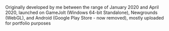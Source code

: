 Originally developed by me between the range of January 2020 and April 2020, launched on GameJolt (Windows 64-bit Standalone), Newgrounds (WebGL), and Android (Google Play Store - now removed), mostly uploaded for portfolio purposes
